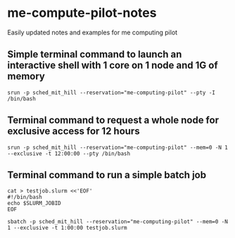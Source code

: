 # me-compute-pilot-notes
Easily updated notes and examples for me computing pilot

## Simple terminal command to launch an interactive shell with 1 core on 1 node and 1G of memory

```
srun -p sched_mit_hill --reservation="me-computing-pilot" --pty -I /bin/bash
```

## Terminal command to request a whole node for exclusive access for 12 hours

```
srun -p sched_mit_hill --reservation="me-computing-pilot" --mem=0 -N 1 --exclusive -t 12:00:00 --pty /bin/bash
```

## Terminal command to run a simple batch job

```
cat > testjob.slurm <<'EOF'
#!/bin/bash
echo $SLURM_JOBID
EOF

sbatch -p sched_mit_hill --reservation="me-computing-pilot" --mem=0 -N 1 --exclusive -t 1:00:00 testjob.slurm
```
